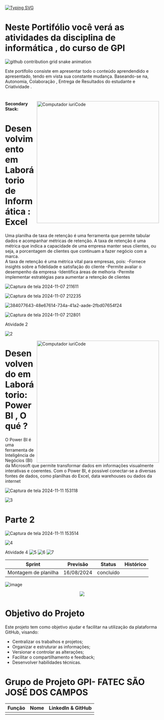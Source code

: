 
  <a href="https://git.io/typing-svg">
    <img src="https://readme-typing-svg.demolab.com?font=Fira+Code&weight=500&size=22&pause=1000&color=FF00F6&center=true&vCenter=true&random=false&width=524&lines=%E2%8A%B9+OLÁ+SOU+LARISSA+E+ESTE+É+O+MEU+REPOSITÓRIO!+%CB%99%E1%B5%95%CB%99+%E2%8A%B9+" alt="Typing SVG">
  </a>
</div>

 # Neste Portifólio você verá as atividades da disciplina de informática , do curso de GPI

<picture align="center">
  <source media="(prefers-color-scheme: dark)" srcset="https://raw.githubusercontent.com/Lari104/LightYagami/output/github-contribution-grid-snake-dark.svg">
  <source media="(prefers-color-scheme: light)" srcset="https://raw.githubusercontent.com/Lari104/LightYagami/output/github-contribution-grid-snake-dark.svg">
  <img align="center" alt="github contribution grid snake animation" src="https://raw.githubusercontent.com/Lari104/LightYagami /output/github-contribution-grid-snake.svg">
</picture>

Este portífolio consiste em apresentar todo o conteúdo aprendendido e apresentado, tendo em vista sua constante mudança.
Baseando-se na, Autonomia, Colaboração , Entrega de Resultados do estudante e Criatividade .

#

 


<img src="https://raw.githubusercontent.com/MicaelliMedeiros/micaellimedeiros/master/image/computer-illustration.png" min-width="400px" max-width="400px" width="400px" align="right" alt="Computador iuriCode">

#### Secondary Stack:





# Desenvolvimento em Laborátorio de Informática : Excel  

Uma planilha de taxa de retenção é uma ferramenta que permite tabular dados e acompanhar métricas de retenção. 
A taxa de retenção é uma métrica que indica a capacidade de uma empresa manter seus clientes, ou seja, a porcentagem de clientes que continuam a fazer negócio com a marca.  
A taxa de retenção é uma métrica vital para empresas, pois:
-Fornece insights sobre a fidelidade e satisfação do cliente
-Permite avaliar o desempenho da empresa
-Identifica áreas de melhoria
-Permite implementar estratégias para aumentar a retenção de clientes



![Captura de tela 2024-11-07 211611](https://github.com/user-attachments/assets/ca56d701-c081-4897-b6eb-1e52a30c86f0)

![Captura de tela 2024-11-07 212235](https://github.com/user-attachments/assets/89328f19-cda6-4729-ac51-6d0344290d40)



![384077643-48e67614-734a-41a2-aade-2fbd07654f24](https://github.com/user-attachments/assets/3489d806-7527-4834-bcae-62663884caba)

![Captura de tela 2024-11-07 212801](https://github.com/user-attachments/assets/69cb6fce-b981-46e2-9ca6-bc1cded58dff)



Atividade 2

![2](https://github.com/user-attachments/assets/9b4afc2d-2814-4422-ad7c-0ac37c12853e)



<img src="https://raw.githubusercontent.com/MicaelliMedeiros/micaellimedeiros/master/image/computer-illustration.png" min-width="400px" max-width="400px" width="400px" align="right" alt="Computador iuriCode">


# Desenvolvendo em Laborátorio:  Power BI , O qué ?

O Power BI é uma ferramenta de Inteligência de Negócios (BI) da Microsoft que permite transformar dados em informações visualmente interativas e coerentes. Com o Power BI, é possível conectar-se a diversas fontes de dados, como planilhas do Excel, data warehouses ou dados da internet 



![Captura de tela 2024-11-11 153118](https://github.com/user-attachments/assets/5bab1f18-38dc-45fe-b646-63053ead7bbe)


![3](https://github.com/user-attachments/assets/b44eb6a5-3983-4ee0-9133-f8ccc5aa4506) 

# Parte 2 
![Captura de tela 2024-11-11 153514](https://github.com/user-attachments/assets/a0df04db-eedc-472f-8978-168b84451c3d)


![4](https://github.com/user-attachments/assets/82812c05-fa3b-4e6f-93a1-1b304eef3bca)


Atividade 4 
![5](https://github.com/user-attachments/assets/5dd9605d-a947-4538-a9c1-3b09393c3d6d)
![6](https://github.com/user-attachments/assets/77f53918-e7c6-4a6a-992a-7e67d7d1d8b5)
![7](https://github.com/user-attachments/assets/56d54b8b-49b5-4987-8988-60d54545d6ad)



Sprint | Previsão | Status| Histórico|
|------|--------|------|--------|
|Montagem de planilha| 16/08/2024 | concluido|

![image](https://github.com/user-attachments/assets/2e8b05fa-3ea2-484e-9b93-7efa865f3c71)








<p align="center">
 <img src="https://img.shields.io/badge/STATUS-EM_PROGRESSO-yellow"/>
</p>




# Objetivo do Projeto
Este projeto tem como objetivo ajudar e facilitar na utilização da plataforma GitHub, visando:
* Centralizar os trabalhos e projetos;
* Organizar e estruturar as informações;
* Versionar e controlar as alterações;
* Facilitar o compartilhamento e feedback;
* Desenvolver habilidades técnicas.





  





# Grupo de Projeto GPI- FATEC SÃO JOSÉ DOS CAMPOS
|    Função     | Nome                                  |                                                                                                                                                      LinkedIn & GitHub                                                                                                                                                      |
| :-----------: | :------------------------------------ | :-------------------------------------------------------------------------------------------------------------------------------------------------------------------------------------------------------------------------------------------------------------------------------------------------------------------------: |
      |


